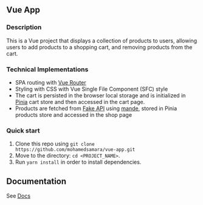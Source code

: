 ## Vue App

### Description

This is a Vue project that displays a collection of products to users, allowing users to add products to a shopping cart, and removing products from the cart. 

### Technical Implementations

* SPA routing with [Vue Router](https://router.vuejs.org)
* Styling with CSS with Vue Single File Component (SFC) style
* The cart is persisted in the browser local storage and is initialized in [Pinia](https://pinia.vuejs.org) cart store and then accessed in the cart page.
* Products are fetched from [Fake API](https://fakestoreapi.com) using [mande](https://posva.net/mande), stored in  Pinia products store and accessed in the shop page

### Quick start

1. Clone this repo using `git clone https://github.com/mohamedsamara/vue-app.git`
2. Move to the directory: `cd <PROJECT_NAME>`.<br />
3. Run `yarn install` in order to install dependencies.<br />

## Documentation

See [Docs](./Vue.md)
